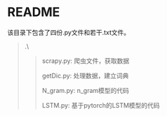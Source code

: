 # README

该目录下包含了四份.py文件和若干.txt文件。

> .\
>
> >scrapy.py: 爬虫文件，获取数据
> >
> >getDic.py: 处理数据，建立词典
> >
> >N_gram.py: n_gram模型的代码
> >
> >LSTM.py: 基于pytorch的LSTM模型的代码
> >
> >